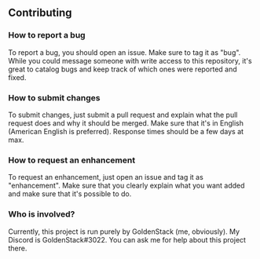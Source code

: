 ## Contributing

### How to report a bug
To report a bug, you should open an issue. Make sure to tag it as "bug". While you could message someone with write
access to this repository, it's great to catalog bugs and keep track of which ones were reported and fixed.

### How to submit changes
To submit changes, just submit a pull request and explain what the pull request does and why it should be merged. Make
sure that it's in English (American English is preferred). Response times should be a few days at max.

### How to request an enhancement
To request an enhancement, just open an issue and tag it as "enhancement". Make sure that you clearly explain what you
want added and make sure that it's possible to do.

### Who is involved?
Currently, this project is run purely by GoldenStack (me, obviously). My Discord is GoldenStack#3022. You can ask me for
help about this project there.